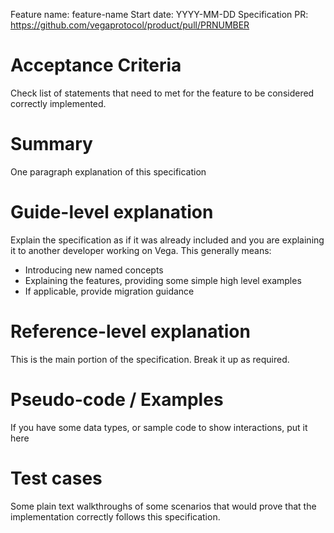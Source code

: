 Feature name: feature-name
Start date: YYYY-MM-DD
Specification PR: https://github.com/vegaprotocol/product/pull/PRNUMBER

# Acceptance Criteria
Check list of statements that need to met for the feature to be considered correctly implemented.

# Summary
One paragraph explanation of this specification

# Guide-level explanation
Explain the specification as if it was already included and you are explaining it to another developer working on Vega. This generally means:
- Introducing new named concepts
- Explaining the features, providing some simple high level examples
- If applicable, provide migration guidance

# Reference-level explanation
This is the main portion of the specification. Break it up as required.

# Pseudo-code / Examples
If you have some data types, or sample code to show interactions, put it here

# Test cases
Some plain text walkthroughs of some scenarios that would prove that the implementation correctly follows this specification.
